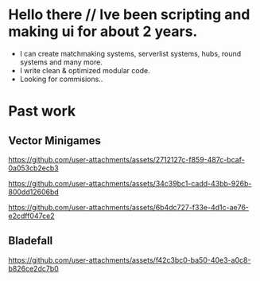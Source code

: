 # Hello there // Ive been scripting and making ui for about 2 years.

- I can create matchmaking systems, serverlist systems, hubs, round systems and many more.
- I write clean & optimized modular code.
- Looking for commisions..

# Past work

## Vector Minigames

https://github.com/user-attachments/assets/2712127c-f859-487c-bcaf-0a053cb2ecb3

https://github.com/user-attachments/assets/34c39bc1-cadd-43bb-926b-800dd12606bd

https://github.com/user-attachments/assets/6b4dc727-f33e-4d1c-ae76-e2cdff047ce2

## Bladefall

https://github.com/user-attachments/assets/f42c3bc0-ba50-40e3-a0c8-b826ce2dc7b0
